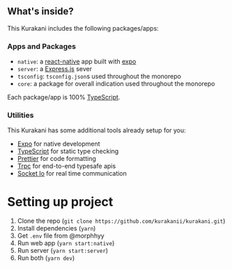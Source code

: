 ## What's inside?

This Kurakani includes the following packages/apps:

### Apps and Packages

-   `native`: a [react-native](https://reactnative.dev/) app built with [expo](https://docs.expo.dev/)
-   `server`: a [Express.js](https://expressjs.com/) sever
-   `tsconfig`: `tsconfig.json`s used throughout the monorepo
-   `core`: a package for overall indication used throughout the monorepo

Each package/app is 100% [TypeScript](https://www.typescriptlang.org/).

### Utilities

This Kurakani has some additional tools already setup for you:

-   [Expo](https://docs.expo.dev/) for native development
-   [TypeScript](https://www.typescriptlang.org/) for static type checking
-   [Prettier](https://prettier.io) for code formatting
-   [Trpc](https://trpc.io/) for end-to-end typesafe apis
-   [Socket Io](https://socket.io/) for real time communication

# Setting up project

1. Clone the repo (`git clone https://github.com/kurakanii/kurakani.git`)
2. Install dependencies (`yarn`)
3. Get `.env` file from @morphhyy
4. Run web app (`yarn start:native`)
5. Run server (`yarn start:server`)
6. Run both (`yarn dev`)
